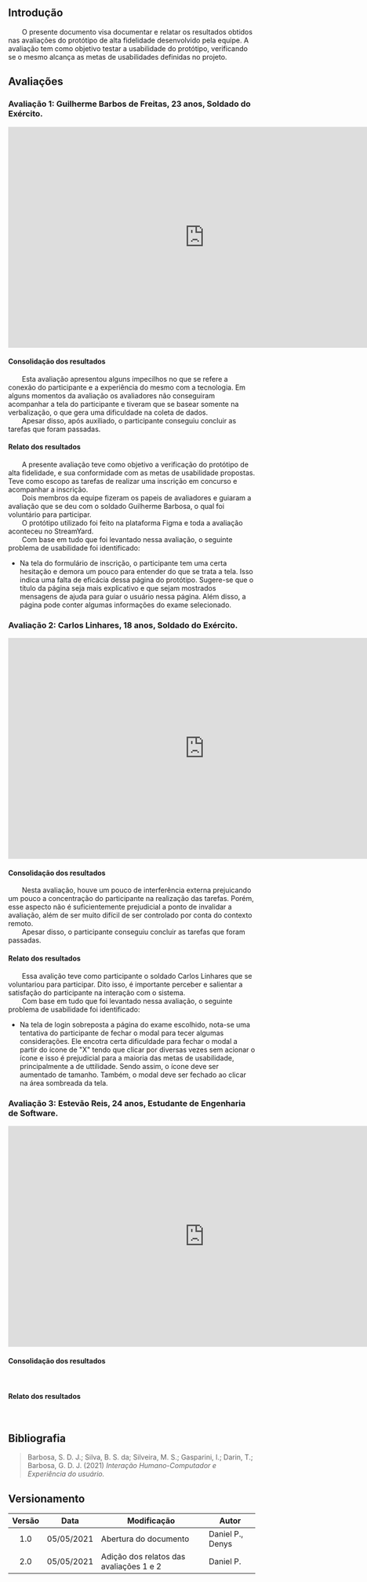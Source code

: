 ## Introdução
&emsp;&emsp;O presente documento visa documentar e relatar os resultados obtidos nas avaliações do protótipo de alta fidelidade desenvolvido pela equipe. A avaliação tem como objetivo testar a usabilidade do protótipo, verificando se o mesmo alcança as metas de usabilidades definidas no projeto.<br>

## Avaliações

### Avaliação 1: Guilherme Barbos de Freitas, 23 anos, Soldado do Exército.
<iframe width="800" height="450" src="https://www.youtube.com/embed/wj61IlTVyoc" title="YouTube video player" frameborder="0" allow="accelerometer; autoplay; clipboard-write; encrypted-media; gyroscope; picture-in-picture" allowfullscreen></iframe>

#### Consolidação dos resultados
&emsp;&emsp;Esta avaliação apresentou alguns impecilhos no que se refere a conexão do participante e a experiência do mesmo com a tecnologia. Em alguns momentos da avaliação os avaliadores não conseguiram acompanhar a tela do participante e tiveram que se basear somente na verbalização, o que gera uma dificuldade na coleta de dados.<br>
&emsp;&emsp;Apesar disso, após auxiliado, o participante conseguiu concluir as tarefas que foram passadas.
#### Relato dos resultados
&emsp;&emsp;A presente avaliação teve como objetivo a verificação do protótipo de alta fidelidade, e sua conformidade com as metas de usabilidade propostas. Teve como escopo as tarefas de realizar uma inscrição em concurso e acompanhar a inscrição.<br>
&emsp;&emsp;Dois membros da equipe fizeram os papeis de avaliadores e guiaram a avaliação que se deu com o soldado Guilherme Barbosa, o qual foi voluntário para participar.<br>
&emsp;&emsp;O protótipo utilizado foi feito na plataforma Figma e toda a avaliação aconteceu no StreamYard.<br>
&emsp;&emsp;Com base em tudo que foi levantado nessa avaliação, o seguinte problema de usabilidade foi identificado:

- Na tela do formulário de inscrição, o participante tem uma certa hesitação e demora um pouco para entender do que se trata a tela. Isso indica uma falta de eficácia dessa página do protótipo. Sugere-se que o título da página seja mais explicativo e que sejam mostrados mensagens de ajuda para guiar o usuário nessa página. Além disso, a página pode conter algumas informações do exame selecionado.

### Avaliação 2: Carlos Linhares, 18 anos, Soldado do Exército.
<iframe width="800" height="450" src="https://www.youtube.com/embed/vMmES7BT3nQ" title="YouTube video player" frameborder="0" allow="accelerometer; autoplay; clipboard-write; encrypted-media; gyroscope; picture-in-picture" allowfullscreen></iframe>

#### Consolidação dos resultados
&emsp;&emsp;Nesta avaliação, houve um pouco de interferência externa prejuicando um pouco a concentração do participante na realização das tarefas. Porém, esse aspecto não é suficientemente prejudicial a ponto de invalidar a avaliação, além de ser muito difícil de ser controlado por conta do contexto remoto.<br>
&emsp;&emsp;Apesar disso, o participante conseguiu concluir as tarefas que foram passadas.
#### Relato dos resultados
&emsp;&emsp;Essa avalição teve como participante o soldado Carlos Linhares que se voluntariou para participar. Dito isso, é importante perceber e salientar a satisfação do participante na interação com o sistema.<br>
&emsp;&emsp;Com base em tudo que foi levantado nessa avaliação, o seguinte problema de usabilidade foi identificado:

- Na tela de login sobreposta a página do exame escolhido, nota-se uma tentativa do participante de fechar o modal para tecer algumas considerações. Ele encotra certa dificuldade para fechar o modal a partir do ícone de "X" tendo que clicar por diversas vezes sem acionar o ícone e isso é prejudicial para a maioria das metas de usabilidade, principalmente a de uttilidade. Sendo assim, o ícone deve ser aumentado de tamanho. Também, o modal deve ser fechado ao clicar na área sombreada da tela.

### Avaliação 3: Estevão Reis, 24 anos, Estudante de Engenharia de Software.
<iframe width="800" height="450" src="https://www.youtube.com/embed/2e4eg34sMhg" title="YouTube video player" frameborder="0" allow="accelerometer; autoplay; clipboard-write; encrypted-media; gyroscope; picture-in-picture" allowfullscreen></iframe>

#### Consolidação dos resultados
&emsp;&emsp;

#### Relato dos resultados
&emsp;&emsp;

## Bibliografia
> Barbosa, S. D. J.; Silva, B. S. da; Silveira, M. S.; Gasparini, I.; Darin, T.; Barbosa, G. D. J. (2021) *Interação Humano-Computador e Experiência do usuário.*

## Versionamento
|Versão|Data|Modificação|Autor|
|:-:|--|--|--|
|1.0|05/05/2021|Abertura do documento|Daniel P., Denys|
|2.0|05/05/2021|Adição dos relatos das avaliações 1 e 2|Daniel P.|
